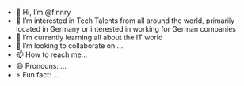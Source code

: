- 👋 Hi, I’m @finnry
- 👀 I’m interested in Tech Talents from all around the world, primarily located in Germany or interested in working for German companies
- 🌱 I’m currently learning all about the IT world
- 💞️ I’m looking to collaborate on ...
- 📫 How to reach me...
- 😄 Pronouns: ...
- ⚡ Fun fact: ...

<!---
finnry/finnry is a ✨ special ✨ repository because its `README.md` (this file) appears on your GitHub profile.
You can click the Preview link to take a look at your changes.
--->

